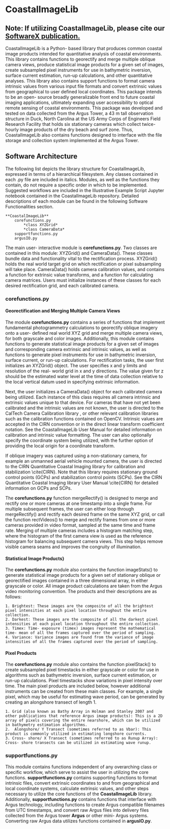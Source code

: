 ﻿# CoastalImageLib
 
## Note: If utilizing CoastalImageLib, please cite our [SoftwareX publication.](https://www.sciencedirect.com/science/article/pii/S2352711022001339)

CoastalImageLib is a Python- based library that produces common coastal image products intended for quantitative analysis of coastal environments. This library contains functions to georectify and merge multiple oblique camera views, produce statistical image products for a given set of images, create subsampled pixel instruments for use in bathymetric inversion, surface current estimation, run-up calculations, and other quantitative analyses. This library also contains support functions to format camera intrinsic values from various input file formats and convert extrinsic values from geographical to user defined local coordinates. This package intends to be an open- source broadly generalizable front end to future coastal imaging applications, ultimately expanding user accessibility to optical remote sensing of coastal environments. This package was developed and tested on data collected from the Argus Tower, a 43 m tall observation structure in Duck, North Carolina at the US Army Corps of Engineers Field Research Facility that holds six stationary cameras which collect twice- hourly image products of the dry beach and surf zone. Thus, CoastalImageLib also contains functions designed to interface with the file storage and collection system implemented at the Argus Tower. 

## Software Architecture

The following list depicts the library structure for CoastalImageLib, expressed in terms of a hierarchical filesystem. Any classes contained in each .py file are included in italics. Modules, as well as the functions they contain, do not require a specific order in which to be implemented. Suggested workflows are included in the Illustrative Example Script Jupyter notebook contained in the CoastalImageLib repository. Detailed descriptions of each module can be found in the following Software Functionalities section.

    **CoastalImageLib**
        corefunctions.py
            *class XYZGrid*
            *class CameraData*
        supportfunctions.py
        argusIO.py
    
The main user- interactive module is **corefunctions.py**. Two classes are contained in this module: XYZGrid() and CameraData(). These classes bundle data and functionality vital to the rectification process. XYZGrid() holds the real world target grid on which rectification or pixel subsampling will take place. CameraData() holds camera calibration values, and contains a function for extrinsic value transforms, and a function for calculating camera matrices. Users must initialize instances of these classes for each desired rectification grid, and each calibrated camera.

### corefunctions.py

#### Georectification and Merging Multiple Camera Views

The module **corefunctions.py** contains a series of functions that implement fundamental photogrammetry calculations to georectify oblique imagery onto a user- defined real world XYZ grid and merge multiple camera views, for both grayscale and color images. Additionally, this module contains functions to generate statistical image products for a given set of images and corresponding camera extrinsic and intrinsic values, as well as functions to generate pixel instruments for use in bathymetric inversion, surface current, or run-up calculations. For rectification tasks, the user first initializes an XYZGrid() object. The user specifies x and y limits and resolution of the real- world grid in x and y directions. The value given for z should be the estimated water level at the time of data collection relative to the local vertical datum used in specifying extrinsic information. 

Next, the user initializes a CameraData() object for each calibrated camera being utilized. Each instance of this class requires all camera intrinsic and extrinsic values unique to that device. For cameras that have not yet been calibrated and the intrinsic values are not known, the user is directed to the CalTech Camera Calibration library , or other relevant calibration libraries such as the calibration functions contained on OpenCV. Intrinsic values are accepted in the CIRN convention or in the direct linear transform coefficient notation. See the CoastalImageLib User Manual for detailed information on calibration and intrinsic value formatting. The user can also optionally specify the coordinate system being utilized, with the further option of providing the local origin for a coordinate transform. 

If oblique imagery was captured using a non-stationary camera, for example an unmanned aerial vehicle mounted camera, the user is directed to the CIRN Quantitative Coastal Imaging library for calibration and stabilization \cite{CIRN}. Note that this library requires stationary ground control points (GCPs) and stabilization control points (SCPs). See the CIRN Quantitative Coastal Imaging library User Manual \cite{CIRN} for detailed information on GCPs and SCPs.
    
The **corefunctions.py** function mergeRectify() is designed to merge and rectify one or more cameras at one timestamp into a single frame. For multiple subsequent frames, the user can either loop through mergeRectify() and rectify each desired frame on the same XYZ grid, or call the function rectVideos() to merge and rectify frames from one or more cameras provided in video format, sampled at the same time and frame rate. Merging of multiple cameras includes a histogram matching step, where the histogram of the first camera view is used as the reference histogram for balancing subsequent camera views. This step helps remove visible camera seams and improves the congruity of illumination.

#### Statistical Image Products}

The **corefunctions.py** module also contains the function imageStats() to generate statistical image products for a given set of stationary oblique or georectified images contained in a three dimensional array, in either grayscale or color. All image product calculations are taken from the Argus video monitoring convention. The products and their descriptions are as follows:

    1. Brightest: These images are the composite of all the brightest pixel intensities at each pixel location throughout the entire collection.
    2. Darkest: These images are the composite of all the darkest pixel intensities at each pixel location throughout the entire collection.
    3. Timex: Time- exposure (timex) images represent the mathematical time- mean of all the frames captured over the period of sampling. 
    4. Variance: Variance images are found from the variance of image intensities of all the frames captured over the period of sampling. 

#### Pixel Products

The **corefunctions.py** module also contains the function pixelStack() to create subsampled pixel timestacks in either grayscale or color for use in algorithms such as bathymetric inversion, surface current estimation, or run-up calculations. Pixel timestacks show variations in pixel intensity over time. The main pixel products are included below, however additional instruments can be created from these main classes. For example, a single pixel, which may be useful for estimating wave period, can be generated by creating an alongshore transect of length 1.

    1. Grid (also known as Bathy Array in Holman and Stanley 2007 and other publications that reference Argus image products): This is a 2D array of pixels covering the entire nearshore, which can be utilized in bathymetry estimation algorithms. 
    2.  Alongshore/ Y Transect (sometimes referred to as Vbar): This product is commonly utilized in estimating longshore currents.
    3. Cross- shore/ X Transect (sometimes referred to as Runup Array): Cross- shore transects can be utilized in estimating wave runup.


### **supportfunctions.py**

This module contains functions independent of any overarching class or specific workflow, which serve to assist the user in utilizing the core functions. **supportfunctions.py** contains supporting functions to format intrinsic files, convert extrinsic coordinates to and from geographical and local coordinate systems, calculate extrinsic values, and other steps necessary to utilize the core functions of the **CoastalImageLib** library. Additionally, **supportfunctions.py** contains functions that interface with Argus technology, including functions to create Argus compatible filenames from UTC timestamps, and convert raw Argus files into delivery files collected from the Argus tower **Argus** or other mini- Argus systems. Converting raw Argus data utilizes functions contained in **argusIO.py**.

